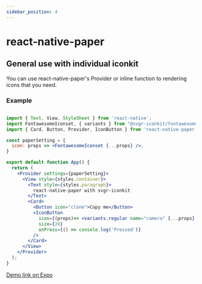 ```yaml
---
sidebar_position: 4
---
```


# react-native-paper

## General use with individual iconkit

You can use react-native-paper's Provider or inline function to rendering icons that you need.

### Example

```jsx title="src/App.js"

import { Text, View, StyleSheet } from 'react-native';
import FontawesomeIconset, { variants } from "@svgr-iconkit/fontawesome"
import { Card, Button, Provider, IconButton } from 'react-native-paper';

const paperSetting = {
  icon: props => <FontawesomeIconset {...props} />,
}

export default function App() {
  return (
    <Provider settings={paperSetting}>
      <View style={styles.container}>
        <Text style={styles.paragraph}>
          react-native-paper with svgr-iconkit
        </Text>
        <Card>
          <Button icon="clone">Copy me</Button>
          <IconButton
            icon={(props)=> <variants.regular name="camera" {...props} />}
            size={20}
            onPress={() => console.log('Pressed')}
          />
        </Card>
      </View>
    </Provider>
  );
}

```


[Demo link on Expo](https://snack.expo.dev/@lemankk/svgr-iconkit-examples---react-native-paper-components)